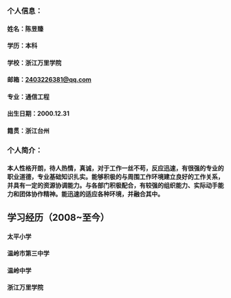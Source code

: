 ### 个人信息：

#### 姓名：陈昱臻

#### 学历：本科

#### 学校：浙江万里学院

#### 邮箱：2403226381@qq.com

#### 专业：通信工程

#### 出生日期：2000.12.31

#### 籍贯：浙江台州

### 个人简介：
####  本人性格开朗，待人热情，真诚，对于工作一丝不苟，反应迅速，有很强的专业的职业道德，专业基础知识扎实。能够积极的与周围工作环境建立良好的工作关系，并具有一定的资源协调能力。与各部门积极配合，有较强的组织能力、实际动手能力和团体协作精神。能迅速的适应各种环境，并融合其中。

## 学习经历（2008~至今）

#### 太平小学

#### 温岭市第三中学

#### 温岭中学

#### 浙江万里学院
